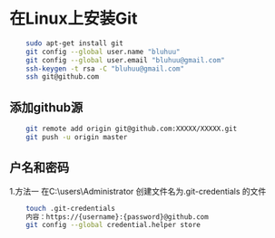 # 在Linux上安装Git
```bash
	sudo apt-get install git
	git config --global user.name "bluhuu"
	git config --global user.email "bluhuu@gmail.com"
	ssh-keygen -t rsa -C "bluhuu@gmail.com"
	ssh git@github.com
```
## 添加github源
```bash
	git remote add origin git@github.com:XXXXX/XXXXX.git
	git push -u origin master
```

## 户名和密码
1.方法一
在C:\users\Administrator 创建文件名为.git-credentials 的文件
```bash
    touch .git-credentials
    内容：https://{username}:{password}@github.com
    git config --global credential.helper store
```
